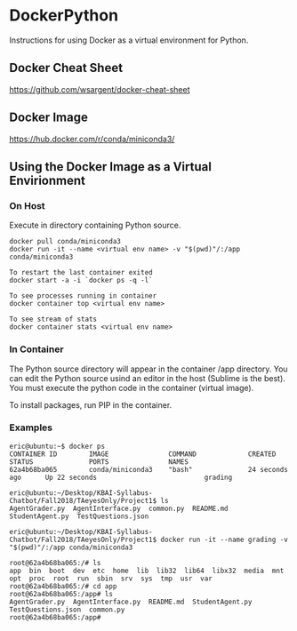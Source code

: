 # DockerPython
Instructions for using Docker as a virtual environment for Python.

## Docker Cheat Sheet

https://github.com/wsargent/docker-cheat-sheet

## Docker Image

https://hub.docker.com/r/conda/miniconda3/

## Using the Docker Image as a Virtual Envirionment

### On Host

Execute in directory containing Python source.

```
docker pull conda/miniconda3
docker run -it --name <virtual env name> -v "$(pwd)"/:/app conda/miniconda3

To restart the last container exited
docker start -a -i `docker ps -q -l`

To see processes running in container
docker container top <virtual env name>

To see stream of stats
docker container stats <virtual env name>
```

### In Container

The Python source directory will appear in the container /app directory.
You can edit the Python source usind an editor in the host (Sublime is the best).
You must execute the python code in the container (virtual image).

To install packages, run PIP in the container.

### Examples

```
eric@ubuntu:~$ docker ps
CONTAINER ID        IMAGE               COMMAND             CREATED             STATUS              PORTS               NAMES
62a4b68ba065        conda/miniconda3    "bash"              24 seconds ago      Up 22 seconds                           grading
```

```
eric@ubuntu:~/Desktop/KBAI-Syllabus-Chatbot/Fall2018/TAeyesOnly/Project1$ ls
AgentGrader.py  AgentInterface.py  common.py  README.md  StudentAgent.py  TestQuestions.json

eric@ubuntu:~/Desktop/KBAI-Syllabus-Chatbot/Fall2018/TAeyesOnly/Project1$ docker run -it --name grading -v "$(pwd)"/:/app conda/miniconda3

root@62a4b68ba065:/# ls
app  bin  boot	dev  etc  home	lib  lib32  lib64  libx32  media  mnt  opt  proc  root	run  sbin  srv	sys  tmp  usr  var
root@62a4b68ba065:/# cd app
root@62a4b68ba065:/app# ls
AgentGrader.py	AgentInterface.py  README.md  StudentAgent.py  TestQuestions.json  common.py
root@62a4b68ba065:/app# 

```
